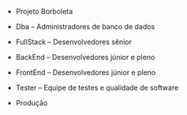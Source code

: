 * Projeto Borboleta

* Dba – Administradores de banco de dados 
* FullStack – Desenvolvedores sênior 
* BackEnd – Desenvolvedores júnior e pleno 
* FrontEnd – Desenvolvedores júnior e pleno 
* Tester – Equipe de testes e qualidade de software
* Produção